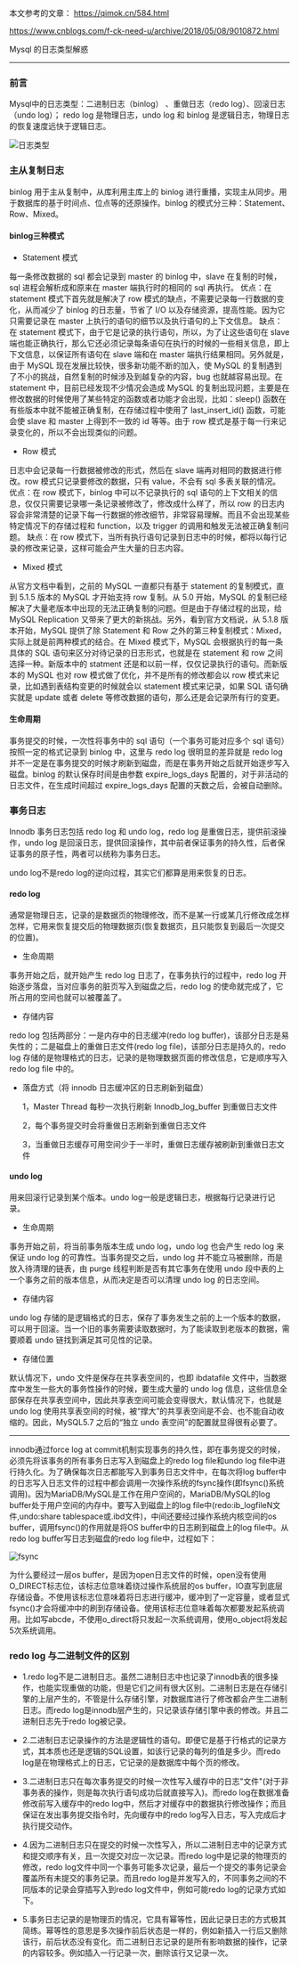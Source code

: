 
本文参考的文章：
 https://qimok.cn/584.html

https://www.cnblogs.com/f-ck-need-u/archive/2018/05/08/9010872.html



Mysql 的日志类型解惑

----------------

### 前言

Mysql中的日志类型：二进制日志（binlog） 、重做日志（redo log）、回滚日志（undo log）；
redo log 是物理日志，undo log 和 binlog 是逻辑日志，物理日志的恢复速度远快于逻辑日志。

![日志类型](/images/logtype.jpg)


### 主从复制日志

binlog 用于主从复制中，从库利用主库上的 binlog 进行重播，实现主从同步。用于数据库的基于时间点、位点等的还原操作。binlog 的模式分三种：Statement、Row、Mixed。


#### binlog三种模式

- Statement 模式

每一条修改数据的 sql 都会记录到 master 的 binlog 中，slave 在复制的时候，sql 进程会解析成和原来在 master 端执行时的相同的 sql 再执行。
优点：在 statement 模式下首先就是解决了 row 模式的缺点，不需要记录每一行数据的变化，从而减少了 binlog 的日志量，节省了 I/O 以及存储资源，提高性能。因为它只需要记录在 master 上执行的语句的细节以及执行语句的上下文信息。
缺点：在 statement 模式下，由于它是记录的执行语句，所以，为了让这些语句在 slave 端也能正确执行，那么它还必须记录每条语句在执行的时候的一些相关信息，即上下文信息，以保证所有语句在 slave 端和在 master 端执行结果相同。另外就是，由于 MySQL 现在发展比较快，很多新功能不断的加入，使 MySQL 的复制遇到了不小的挑战，自然复制的时候涉及到越复杂的内容，bug 也就越容易出现。在statement 中，目前已经发现不少情况会造成 MySQL 的复制出现问题，主要是在修改数据的时候使用了某些特定的函数或者功能才会出现，比如：sleep() 函数在有些版本中就不能被正确复制，在存储过程中使用了 last_insert_id() 函数，可能会使 slave 和 master 上得到不一致的 id 等等。由于 row 模式是基于每一行来记录变化的，所以不会出现类似的问题。

- Row 模式

日志中会记录每一行数据被修改的形式，然后在 slave 端再对相同的数据进行修改。row 模式只记录要修改的数据，只有 value，不会有 sql 多表关联的情况。
优点：在 row 模式下，binlog 中可以不记录执行的 sql 语句的上下文相关的信息，仅仅只需要记录哪一条记录被修改了，修改成什么样了，所以 row 的日志内容会非常清楚的记录下每一行数据的修改细节，非常容易理解。而且不会出现某些特定情况下的存储过程和 function，以及 trigger 的调用和触发无法被正确复制问题。
缺点：在 row 模式下，当所有执行语句记录到日志中的时候，都将以每行记录的修改来记录，这样可能会产生大量的日志内容。

- Mixed 模式

从官方文档中看到，之前的 MySQL 一直都只有基于 statement 的复制模式，直到 5.1.5 版本的 MySQL 才开始支持 row 复制。从 5.0 开始，MySQL 的复制已经解决了大量老版本中出现的无法正确复制的问题。但是由于存储过程的出现，给 MySQL Replication 又带来了更大的新挑战。另外，看到官方文档说，从 5.1.8 版本开始，MySQL 提供了除 Statement 和 Row 之外的第三种复制模式：Mixed，实际上就是前两种模式的结合。在 Mixed 模式下，MySQL 会根据执行的每一条具体的 SQL 语句来区分对待记录的日志形式，也就是在 statement 和 row 之间选择一种。新版本中的 statment 还是和以前一样，仅仅记录执行的语句。而新版本的 MySQL 也对 row 模式做了优化，并不是所有的修改都会以 row 模式来记录，比如遇到表结构变更的时候就会以 statement 模式来记录，如果 SQL 语句确实就是 update 或者 delete 等修改数据的语句，那么还是会记录所有行的变更。


#### 生命周期

事务提交的时候，一次性将事务中的 sql 语句（一个事务可能对应多个 sql 语句）按照一定的格式记录到 binlog 中，这里与 redo log 很明显的差异就是 redo log 并不一定是在事务提交的时候才刷新到磁盘，而是在事务开始之后就开始逐步写入磁盘。binlog 的默认保存时间是由参数 expire_logs_days 配置的，对于非活动的日志文件，在生成时间超过 expire_logs_days 配置的天数之后，会被自动删除。



### 事务日志

Innodb 事务日志包括 redo log 和 undo log，redo log 是重做日志，提供前滚操作，undo log 是回滚日志，提供回滚操作，其中前者保证事务的持久性，后者保证事务的原子性，两者可以统称为事务日志。

undo log不是redo log的逆向过程，其实它们都算是用来恢复的日志。

#### redo log

通常是物理日志，记录的是数据页的物理修改，而不是某一行或某几行修改成怎样怎样，它用来恢复提交后的物理数据页(恢复数据页，且只能恢复到最后一次提交的位置)。


- 生命周期

事务开始之后，就开始产生 redo log 日志了，在事务执行的过程中，redo log 开始逐步落盘，当对应事务的脏页写入到磁盘之后，redo log 的使命就完成了，它所占用的空间也就可以被覆盖了。

- 存储内容

redo log 包括两部分：一是内存中的日志缓冲(redo log buffer)，该部分日志是易失性的；二是磁盘上的重做日志文件(redo log file)，该部分日志是持久的，redo log 存储的是物理格式的日志，记录的是物理数据页面的修改信息，它是顺序写入 redo log file 中的。

- 落盘方式（将 innodb 日志缓冲区的日志刷新到磁盘）
  
  1，Master Thread 每秒一次执行刷新 Innodb_log_buffer 到重做日志文件
  
  2，每个事务提交时会将重做日志刷新到重做日志文件

  3，当重做日志缓存可用空间少于一半时，重做日志缓存被刷新到重做日志文件

#### undo log

用来回滚行记录到某个版本。undo log一般是逻辑日志，根据每行记录进行记录。

- 生命周期

事务开始之前，将当前事务版本生成 undo log，undo log 也会产生 redo log 来保证 undo log 的可靠性。当事务提交之后，undo log 并不能立马被删除，而是放入待清理的链表，由 purge 线程判断是否有其它事务在使用 undo 段中表的上一个事务之前的版本信息，从而决定是否可以清理 undo log 的日志空间。

- 存储内容

undo log 存储的是逻辑格式的日志，保存了事务发生之前的上一个版本的数据，可以用于回滚。当一个旧的事务需要读取数据时，为了能读取到老版本的数据，需要顺着 undo 链找到满足其可见性的记录。

- 存储位置

默认情况下，undo 文件是保存在共享表空间的，也即 ibdatafile 文件中，当数据库中发生一些大的事务性操作的时候，要生成大量的 undo log 信息，这些信息全部保存在共享表空间中，因此共享表空间可能会变得很大，默认情况下，也就是 undo log 使用共享表空间的时候，被“撑大”的共享表空间是不会、也不能自动收缩的。因此，MySQL5.7 之后的“独立 undo 表空间”的配置就显得很有必要了。


-----------------------------------

innodb通过force log at commit机制实现事务的持久性，即在事务提交的时候，必须先将该事务的所有事务日志写入到磁盘上的redo log file和undo log file中进行持久化。为了确保每次日志都能写入到事务日志文件中，在每次将log buffer中的日志写入日志文件的过程中都会调用一次操作系统的fsync操作(即fsync()系统调用)。因为MariaDB/MySQL是工作在用户空间的，MariaDB/MySQL的log buffer处于用户空间的内存中。要写入到磁盘上的log file中(redo:ib_logfileN文件,undo:share tablespace或.ibd文件)，中间还要经过操作系统内核空间的os buffer，调用fsync()的作用就是将OS buffer中的日志刷到磁盘上的log file中。从redo log buffer写日志到磁盘的redo log file中，过程如下：

![fsync](/images/fsync.png)
 
为什么要经过一层os buffer，是因为open日志文件的时候，open没有使用O_DIRECT标志位，该标志位意味着绕过操作系统层的os buffer，IO直写到底层存储设备。不使用该标志位意味着将日志进行缓冲，缓冲到了一定容量，或者显式fsync()才会将缓冲中的刷到存储设备。使用该标志位意味着每次都要发起系统调用。比如写abcde，不使用o_direct将只发起一次系统调用，使用o_object将发起5次系统调用。


### redo log 与二进制文件的区别

- 1.redo log不是二进制日志。虽然二进制日志中也记录了innodb表的很多操作，也能实现重做的功能，但是它们之间有很大区别。二进制日志是在存储引擎的上层产生的，不管是什么存储引擎，对数据库进行了修改都会产生二进制日志。而redo log是innodb层产生的，只记录该存储引擎中表的修改。并且二进制日志先于redo log被记录。

- 2.二进制日志记录操作的方法是逻辑性的语句。即便它是基于行格式的记录方式，其本质也还是逻辑的SQL设置，如该行记录的每列的值是多少。而redo log是在物理格式上的日志，它记录的是数据库中每个页的修改。

- 3.二进制日志只在每次事务提交的时候一次性写入缓存中的日志"文件"(对于非事务表的操作，则是每次执行语句成功后就直接写入)。而redo log在数据准备修改前写入缓存中的redo log中，然后才对缓存中的数据执行修改操作；而且保证在发出事务提交指令时，先向缓存中的redo log写入日志，写入完成后才执行提交动作。

- 4.因为二进制日志只在提交的时候一次性写入，所以二进制日志中的记录方式和提交顺序有关，且一次提交对应一次记录。而redo log中是记录的物理页的修改，redo log文件中同一个事务可能多次记录，最后一个提交的事务记录会覆盖所有未提交的事务记录。而且redo log是并发写入的，不同事务之间的不同版本的记录会穿插写入到redo log文件中，例如可能redo log的记录方式如下。

- 5.事务日志记录的是物理页的情况，它具有幂等性，因此记录日志的方式极其简练。幂等性的意思是多次操作前后状态是一样的，例如新插入一行后又删除该行，前后状态没有变化。而二进制日志记录的是所有影响数据的操作，记录的内容较多。例如插入一行记录一次，删除该行又记录一次。


